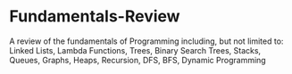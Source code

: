 # Fundamentals-Review
A review of the fundamentals of Programming including, but not limited to:
Linked Lists,
Lambda Functions,
Trees,
Binary Search Trees,
Stacks,
Queues,
Graphs,
Heaps,
Recursion,
DFS,
BFS,
Dynamic Programming
